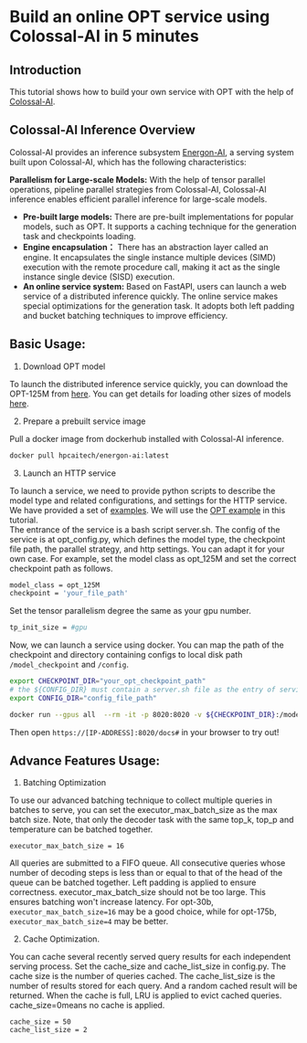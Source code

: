 # Build an online OPT service using Colossal-AI in 5 minutes

## Introduction

This tutorial shows how to build your own service with OPT with the help of [Colossal-AI](https://github.com/hpcaitech/ColossalAI). 

## Colossal-AI Inference Overview
Colossal-AI provides an inference subsystem [Energon-AI](https://github.com/hpcaitech/EnergonAI), a serving system built upon Colossal-AI, which has the following characteristics: 

**Parallelism for Large-scale Models:** With the help of tensor parallel operations, pipeline parallel strategies from Colossal-AI, Colossal-AI inference enables efficient parallel inference for large-scale models.
- **Pre-built large models:** There are pre-built implementations for popular models, such as OPT. It supports a caching technique for the generation task and checkpoints loading.
- **Engine encapsulation：** There has an abstraction layer called an engine. It encapsulates the single instance multiple devices (SIMD) execution with the remote procedure call, making it act as the single instance single device (SISD) execution.
- **An online service system:** Based on FastAPI, users can launch a web service of a distributed inference quickly. The online service makes special optimizations for the generation task. It adopts both left padding and bucket batching techniques to improve efficiency.

## Basic Usage:

1. Download OPT model

To launch the distributed inference service quickly, you can download the OPT-125M from [here](https://huggingface.co/patrickvonplaten/opt_metaseq_125m/blob/main/model/restored.pt). You can get details for loading other sizes of models [here](https://github.com/hpcaitech/EnergonAI/tree/main/examples/opt/script).

2. Prepare a prebuilt service image 

Pull a docker image from dockerhub installed with Colossal-AI inference.

```bash
docker pull hpcaitech/energon-ai:latest
```

3. Launch an HTTP service

To launch a service, we need to provide python scripts to describe the model type and related configurations, and settings for the HTTP service.
We have provided a set of [examples](https://github.com/hpcaitech/EnergonAI/tree/main/examples]). We will use the [OPT example](https://github.com/hpcaitech/EnergonAI/tree/main/examples/opt) in this tutorial.  
The entrance of the service is a bash script server.sh.
The config of the service is at opt_config.py, which defines the model type, the checkpoint file path, the parallel strategy, and http settings. You can adapt it for your own case.
For example, set the model class as opt_125M and set the correct checkpoint path as follows.
 
```bash
model_class = opt_125M
checkpoint = 'your_file_path'
```

Set the tensor parallelism degree the same as your gpu number.

```bash
tp_init_size = #gpu
```

Now, we can launch a service using docker. You can map the path of the checkpoint and directory containing configs to local disk path `/model_checkpoint` and `/config`.


```bash
export CHECKPOINT_DIR="your_opt_checkpoint_path"
# the ${CONFIG_DIR} must contain a server.sh file as the entry of service
export CONFIG_DIR="config_file_path"

docker run --gpus all  --rm -it -p 8020:8020 -v ${CHECKPOINT_DIR}:/model_checkpoint -v ${CONFIG_DIR}:/config --ipc=host energonai:lastest
```

Then open `https://[IP-ADDRESS]:8020/docs#` in your browser to try out!


## Advance Features Usage:

1. Batching Optimization

To use our advanced batching technique to collect multiple queries in batches to serve, you can set the executor_max_batch_size as the max batch size. Note, that only the decoder task with the same top_k, top_p and temperature can be batched together.

```
executor_max_batch_size = 16
```

All queries are submitted to a FIFO queue. All consecutive queries whose number of decoding steps is less than or equal to that of the head of the queue can be batched together. Left padding is applied to ensure correctness. executor_max_batch_size should not be too large. This ensures batching won't increase latency. For opt-30b, `executor_max_batch_size=16` may be a good choice, while for opt-175b, `executor_max_batch_size=4` may be better.

2. Cache Optimization.

You can cache several recently served query results for each independent serving process. Set the cache_size and cache_list_size in config.py. The cache size is the number of queries cached. The cache_list_size is the number of results stored for each query. And a random cached result will be returned. When the cache is full, LRU is applied to evict cached queries. cache_size=0means no cache is applied.

```
cache_size = 50
cache_list_size = 2
```
